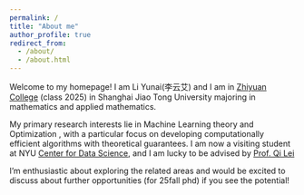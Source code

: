 ```yaml
---
permalink: /
title: "About me"
author_profile: true
redirect_from: 
  - /about/
  - /about.html
---
```

Welcome to my homepage! I am Li Yunai(李云艾) and I am in [Zhiyuan College](https://en.zhiyuan.sjtu.edu.cn/en/about/overview) (class 2025) in Shanghai Jiao Tong University majoring in mathematics and applied mathematics. 

My primary research interests lie in Machine Learning theory and Optimization , with a particular focus
on developing computationally efficient algorithms with theoretical guarantees. I am now a visiting student at NYU [Center for Data Science](https://cds.nyu.edu/), and I am lucky to be advised by [Prof. Qi Lei](https://cecilialeiqi.github.io/)

I’m enthusiastic about exploring the related areas and would be excited to discuss about further
opportunities (for 25fall phd) if you see the potential! 





